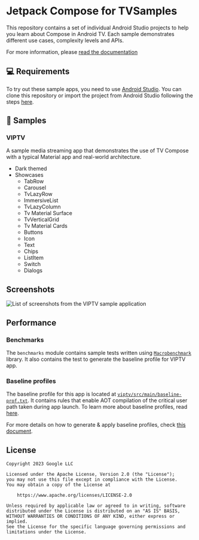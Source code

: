 # Jetpack Compose for TVSamples

This repository contains a set of individual Android Studio projects to help you learn about
Compose in Android TV. Each sample demonstrates different use cases, complexity levels and APIs.

For more information, please [read the documentation](https://developer.android.com/jetpack/androidx/releases/tv)

💻 Requirements
------------
To try out these sample apps, you need to use [Android Studio](https://developer.android.com/studio).
You can clone this repository or import the
project from Android Studio following the steps
[here](https://developer.android.com/jetpack/compose/setup#sample).

🧬 Samples
------------

### VIPTV

A sample media streaming app that demonstrates the use of TV Compose with a typical Material app and
real-world architecture.

* Dark themed
* Showcases
  * TabRow
  * Carousel
  * TvLazyRow
  * ImmersiveList
  * TvLazyColumn
  * Tv Material Surface
  * TvVerticalGrid
  * Tv Material Cards
  * Buttons
  * Icon
  * Text
  * Chips
  * ListItem
  * Switch
  * Dialogs

## Screenshots

![List of screenshots from the VIPTV sample application](./Screenshots.png)

## Performance

### Benchmarks

The `benchmarks` module contains sample tests written using [`Macrobenchmark`](https://developer.android.com/studio/profile/macrobenchmark) library. It also contains the test to generate the baseline profile for VIPTV app.

### Baseline profiles

The baseline profile for this app is located at [`viptv/src/main/baseline-prof.txt`](viptv/src/main/baseline-prof.txt). It contains rules that enable AOT compilation of the critical user path taken during app launch. To learn more about baseline profiles, read [here](https://developer.android.com/studio/profile/baselineprofiles).

For more details on how to generate & apply baseline profiles, check [this document](baseline-profiles.md).


## License
```
Copyright 2023 Google LLC

Licensed under the Apache License, Version 2.0 (the "License");
you may not use this file except in compliance with the License.
You may obtain a copy of the License at

    https://www.apache.org/licenses/LICENSE-2.0

Unless required by applicable law or agreed to in writing, software
distributed under the License is distributed on an "AS IS" BASIS,
WITHOUT WARRANTIES OR CONDITIONS OF ANY KIND, either express or implied.
See the License for the specific language governing permissions and
limitations under the License.
```
